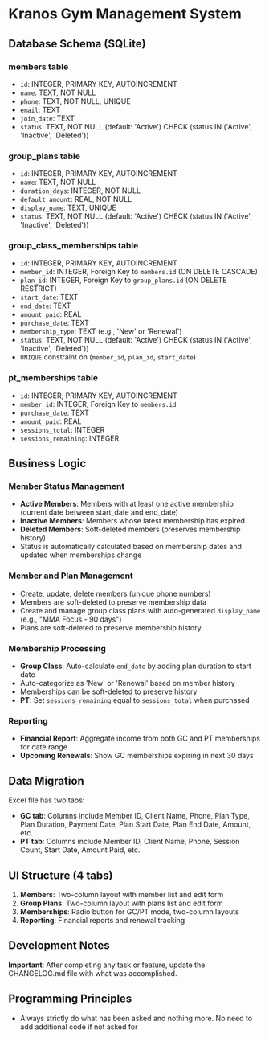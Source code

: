 # Kranos Gym Management System

## Database Schema (SQLite)

### members table
- `id`: INTEGER, PRIMARY KEY, AUTOINCREMENT
- `name`: TEXT, NOT NULL
- `phone`: TEXT, NOT NULL, UNIQUE
- `email`: TEXT
- `join_date`: TEXT
- `status`: TEXT, NOT NULL (default: 'Active') CHECK (status IN ('Active', 'Inactive', 'Deleted'))

### group_plans table
- `id`: INTEGER, PRIMARY KEY, AUTOINCREMENT
- `name`: TEXT, NOT NULL
- `duration_days`: INTEGER, NOT NULL
- `default_amount`: REAL, NOT NULL
- `display_name`: TEXT, UNIQUE
- `status`: TEXT, NOT NULL (default: 'Active') CHECK (status IN ('Active', 'Inactive', 'Deleted'))

### group_class_memberships table
- `id`: INTEGER, PRIMARY KEY, AUTOINCREMENT
- `member_id`: INTEGER, Foreign Key to `members.id` (ON DELETE CASCADE)
- `plan_id`: INTEGER, Foreign Key to `group_plans.id` (ON DELETE RESTRICT)
- `start_date`: TEXT
- `end_date`: TEXT
- `amount_paid`: REAL
- `purchase_date`: TEXT
- `membership_type`: TEXT (e.g., 'New' or 'Renewal')
- `status`: TEXT, NOT NULL (default: 'Active') CHECK (status IN ('Active', 'Inactive', 'Deleted'))
- `UNIQUE` constraint on (`member_id`, `plan_id`, `start_date`)

### pt_memberships table
- `id`: INTEGER, PRIMARY KEY, AUTOINCREMENT
- `member_id`: INTEGER, Foreign Key to `members.id`
- `purchase_date`: TEXT
- `amount_paid`: REAL
- `sessions_total`: INTEGER
- `sessions_remaining`: INTEGER

## Business Logic

### Member Status Management
- **Active Members**: Members with at least one active membership (current date between start_date and end_date)
- **Inactive Members**: Members whose latest membership has expired
- **Deleted Members**: Soft-deleted members (preserves membership history)
- Status is automatically calculated based on membership dates and updated when memberships change

### Member and Plan Management
- Create, update, delete members (unique phone numbers)
- Members are soft-deleted to preserve membership data
- Create and manage group class plans with auto-generated `display_name` (e.g., "MMA Focus - 90 days")
- Plans are soft-deleted to preserve membership history

### Membership Processing
- **Group Class**: Auto-calculate `end_date` by adding plan duration to start date
- Auto-categorize as 'New' or 'Renewal' based on member history
- Memberships can be soft-deleted to preserve history
- **PT**: Set `sessions_remaining` equal to `sessions_total` when purchased

### Reporting
- **Financial Report**: Aggregate income from both GC and PT memberships for date range
- **Upcoming Renewals**: Show GC memberships expiring in next 30 days

## Data Migration
Excel file has two tabs:
- **GC tab**: Columns include Member ID, Client Name, Phone, Plan Type, Plan Duration, Payment Date, Plan Start Date, Plan End Date, Amount, etc.
- **PT tab**: Columns include Member ID, Client Name, Phone, Session Count, Start Date, Amount Paid, etc.

## UI Structure (4 tabs)
1. **Members**: Two-column layout with member list and edit form
2. **Group Plans**: Two-column layout with plans list and edit form
3. **Memberships**: Radio button for GC/PT mode, two-column layouts
4. **Reporting**: Financial reports and renewal tracking

## Development Notes
**Important**: After completing any task or feature, update the CHANGELOG.md file with what was accomplished.

## Programming Principles
- Always strictly do what has been asked and nothing more. No need to add additional code if not asked for